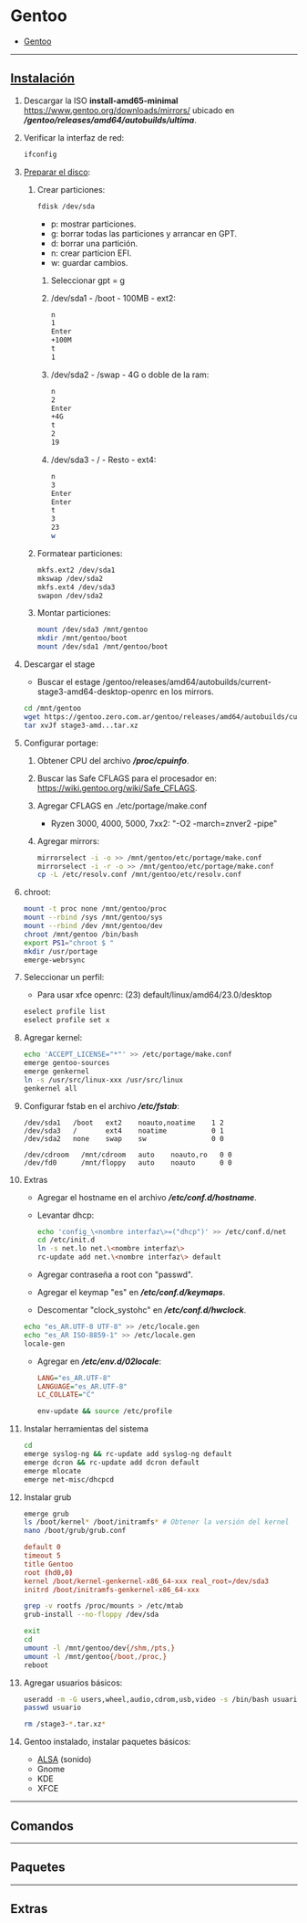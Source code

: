 # Gentoo

- [Gentoo](#gentoo)

---

## [Instalación](https://github.com/tuxtor/manual-instalacion-gentoo/blob/master/manual.md)

1. Descargar la ISO __install-amd65-minimal__ <https://www.gentoo.org/downloads/mirrors/> ubicado en ___/gentoo/releases/amd64/autobuilds/ultima___.

2. Verificar la interfaz de red:

    ```sh
    ifconfig
    ```

3. [Preparar el disco](https://wiki.gentoo.org/wiki/Handbook:AMD64/Installation/Disks#Partitioning_the_disk_with_GPT_for_UEFI):

   1. Crear particiones:

      ```sh
      fdisk /dev/sda
      ```

      - p: mostrar particiones.
      - g: borrar todas las particiones y arrancar en GPT.
      - d: borrar una partición.
      - n: crear particion EFI.
      - w: guardar cambios.

      1. Seleccionar gpt = g

      2. /dev/sda1 - /boot - 100MB - ext2:

          ```sh
          n
          1
          Enter
          +100M
          t
          1
          ```

      3. /dev/sda2 - /swap - 4G o doble de la ram:

          ```sh
          n
          2
          Enter
          +4G
          t
          2
          19
          ```

      4. /dev/sda3 - / - Resto - ext4:

          ```sh
          n
          3
          Enter
          Enter
          t
          3
          23
          w
          ```

   2. Formatear particiones:

        ```sh
        mkfs.ext2 /dev/sda1
        mkswap /dev/sda2
        mkfs.ext4 /dev/sda3
        swapon /dev/sda2
        ```

   3. Montar particiones:

      ```sh
      mount /dev/sda3 /mnt/gentoo
      mkdir /mnt/gentoo/boot
      mount /dev/sda1 /mnt/gentoo/boot
      ```

4. Descargar el stage

   - Buscar el estage /gentoo/releases/amd64/autobuilds/current-stage3-amd64-desktop-openrc en los mirrors.

    ```sh
    cd /mnt/gentoo
    wget https://gentoo.zero.com.ar/gentoo/releases/amd64/autobuilds/current-stage3-amd64-desktop-openrc/stage3-amd64-desktop-openrc-ultimo.tar.xz
    tar xvJf stage3-amd...tar.xz
    ```

5. Configurar portage:

   1. Obtener CPU del archivo ___/proc/cpuinfo___.

   2. Buscar las Safe CFLAGS para el procesador en: <https://wiki.gentoo.org/wiki/Safe_CFLAGS>.

   3. Agregar CFLAGS en ./etc/portage/make.conf

      - Ryzen 3000, 4000, 5000, 7xx2: "-O2 -march=znver2 -pipe"

   4. Agregar mirrors:

      ```sh
      mirrorselect -i -o >> /mnt/gentoo/etc/portage/make.conf
      mirrorselect -i -r -o >> /mnt/gentoo/etc/portage/make.conf
      cp -L /etc/resolv.conf /mnt/gentoo/etc/resolv.conf
      ```

6. chroot:

    ```sh
    mount -t proc none /mnt/gentoo/proc
    mount --rbind /sys /mnt/gentoo/sys
    mount --rbind /dev /mnt/gentoo/dev
    chroot /mnt/gentoo /bin/bash
    export PS1="chroot $ "
    mkdir /usr/portage
    emerge-webrsync
    ```

7. Seleccionar un perfil:

   - Para usar xfce openrc: (23) default/linux/amd64/23.0/desktop

    ```sh
    eselect profile list
    eselect profile set x
    ```

8. Agregar kernel:

    ```sh
    echo 'ACCEPT_LICENSE="*"' >> /etc/portage/make.conf
    emerge gentoo-sources
    emerge genkernel
    ln -s /usr/src/linux-xxx /usr/src/linux
    genkernel all
    ```

9. Configurar fstab en el archivo ___/etc/fstab___:

    ```fstab
    /dev/sda1   /boot   ext2    noauto,noatime    1 2
    /dev/sda3   /       ext4    noatime           0 1
    /dev/sda2   none    swap    sw                0 0

    /dev/cdroom   /mnt/cdroom   auto    noauto,ro   0 0
    /dev/fd0      /mnt/floppy   auto    noauto      0 0
    ```

10. Extras

    - Agregar el hostname en el archivo ___/etc/conf.d/hostname___.

    - Levantar dhcp:

        ```sh
        echo 'config_\<nombre interfaz\>=("dhcp")' >> /etc/conf.d/net
        cd /etc/init.d
        ln -s net.lo net.\<nombre interfaz\>
        rc-update add net.\<nombre interfaz\> default
        ```

    - Agregar contraseña a root con "passwd".

    - Agregar el keymap "es" en ___/etc/conf.d/keymaps___.

    - Descomentar "clock_systohc" en ___/etc/conf.d/hwclock___.

    ```sh
    echo "es_AR.UTF-8 UTF-8" >> /etc/locale.gen
    echo "es_AR ISO-8859-1" >> /etc/locale.gen
    locale-gen
    ```

    - Agregar en ___/etc/env.d/02locale___:

        ```ini
        LANG="es_AR.UTF-8"
        LANGUAGE="es_AR.UTF-8"
        LC_COLLATE="C"
        ```

        ```sh
        env-update && source /etc/profile
        ```

11. Instalar herramientas del sistema

    ```sh
    cd
    emerge syslog-ng && rc-update add syslog-ng default
    emerge dcron && rc-update add dcron default
    emerge mlocate
    emerge net-misc/dhcpcd
    ```

12. Instalar grub

    ```sh
    emerge grub
    ls /boot/kernel* /boot/initramfs* # Obtener la versión del kernel
    nano /boot/grub/grub.conf
    ```

    ```conf
    default 0
    timeout 5
    title Gentoo
    root (hd0,0)
    kernel /boot/kernel-genkernel-x86_64-xxx real_root=/dev/sda3
    initrd /boot/initramfs-genkernel-x86_64-xxx
    ```

    ```sh
    grep -v rootfs /proc/mounts > /etc/mtab
    grub-install --no-floppy /dev/sda
    ```

    ```sh
    exit
    cd
    umount -l /mnt/gentoo/dev{/shm,/pts,}
    umount -l /mnt/gentoo{/boot,/proc,}
    reboot
    ```

13. Agregar usuarios básicos:

    ```sh
    useradd -m -G users,wheel,audio,cdrom,usb,video -s /bin/bash usuario
    passwd usuario
    ```

    ```sh
    rm /stage3-*.tar.xz*
    ```

14. Gentoo instalado, instalar paquetes básicos:

    - [ALSA](http://www.gentoo.org/doc/es/alsa-guide.xml) (sonido)
    - Gnome
    - KDE
    - XFCE

---

## Comandos

---

## Paquetes

---

## Extras
